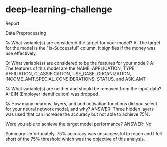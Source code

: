 # deep-learning-challenge
Report


Data Preprocessing


Q: What variable(s) are considered the target for your model?
A: The target for the model is the "Is-Successful" column. It signifies if the money was use effectively.


Q: What variable(s) are considered to be the features for your model?
A: The features of this model are the NAME, APPLICATION, TYPE, AFFILIATION, CLASSIFICATION, USE_CASE, ORGANIZATION, INCOME_AMT,SPECIAL_CONSIDERATIONS, STATUS, and ASK_AMT


Q: What variable(s) are neither and should be removed from the input data? 
A:  EIN (Employer identificaiton) was dropped .

Q: How many neurons, layers, and and activation functions did you select for your neural network model, and why?
ANSWER: Three hidden layers was used that can increase the accuracy but not able to achieve 75%.



Were you able to achieve the target model performance?
ANSWER: No

Summary
Unfortunately, 75% accuracy was unsuccessful to reach and I fell short of the 75% threshold which was the objective of this analysis.

